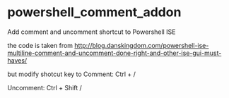 # powershell_comment_addon
Add comment and uncomment shortcut to Powershell ISE

the code is taken from http://blog.danskingdom.com/powershell-ise-multiline-comment-and-uncomment-done-right-and-other-ise-gui-must-haves/

but modify shotcut key to 
Comment:   Ctrl + / 

Uncomment: Ctrl + Shift /
